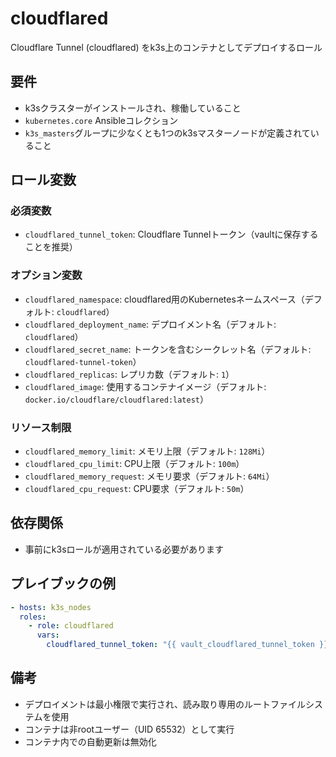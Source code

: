 # cloudflared

Cloudflare Tunnel (cloudflared) をk3s上のコンテナとしてデプロイするロール

## 要件

- k3sクラスターがインストールされ、稼働していること
- `kubernetes.core` Ansibleコレクション
- `k3s_masters`グループに少なくとも1つのk3sマスターノードが定義されていること

## ロール変数

### 必須変数

- `cloudflared_tunnel_token`: Cloudflare Tunnelトークン（vaultに保存することを推奨）

### オプション変数

- `cloudflared_namespace`: cloudflared用のKubernetesネームスペース（デフォルト: `cloudflared`）
- `cloudflared_deployment_name`: デプロイメント名（デフォルト: `cloudflared`）
- `cloudflared_secret_name`: トークンを含むシークレット名（デフォルト: `cloudflared-tunnel-token`）
- `cloudflared_replicas`: レプリカ数（デフォルト: `1`）
- `cloudflared_image`: 使用するコンテナイメージ（デフォルト: `docker.io/cloudflare/cloudflared:latest`）

### リソース制限

- `cloudflared_memory_limit`: メモリ上限（デフォルト: `128Mi`）
- `cloudflared_cpu_limit`: CPU上限（デフォルト: `100m`）
- `cloudflared_memory_request`: メモリ要求（デフォルト: `64Mi`）
- `cloudflared_cpu_request`: CPU要求（デフォルト: `50m`）

## 依存関係

- 事前にk3sロールが適用されている必要があります

## プレイブックの例

```yaml
- hosts: k3s_nodes
  roles:
    - role: cloudflared
      vars:
        cloudflared_tunnel_token: "{{ vault_cloudflared_tunnel_token }}"
```

## 備考

- デプロイメントは最小権限で実行され、読み取り専用のルートファイルシステムを使用
- コンテナは非rootユーザー（UID 65532）として実行
- コンテナ内での自動更新は無効化